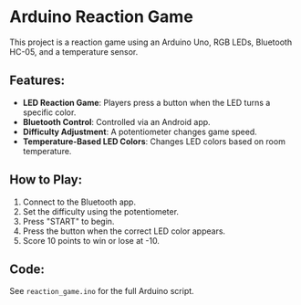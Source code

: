 # Arduino Reaction Game

This project is a reaction game using an Arduino Uno, RGB LEDs, Bluetooth HC-05, and a temperature sensor.

## Features:
- **LED Reaction Game**: Players press a button when the LED turns a specific color.
- **Bluetooth Control**: Controlled via an Android app.
- **Difficulty Adjustment**: A potentiometer changes game speed.
- **Temperature-Based LED Colors**: Changes LED colors based on room temperature.

## How to Play:
1. Connect to the Bluetooth app.
2. Set the difficulty using the potentiometer.
3. Press "START" to begin.
4. Press the button when the correct LED color appears.
5. Score 10 points to win or lose at -10.

## Code:
See `reaction_game.ino` for the full Arduino script.

